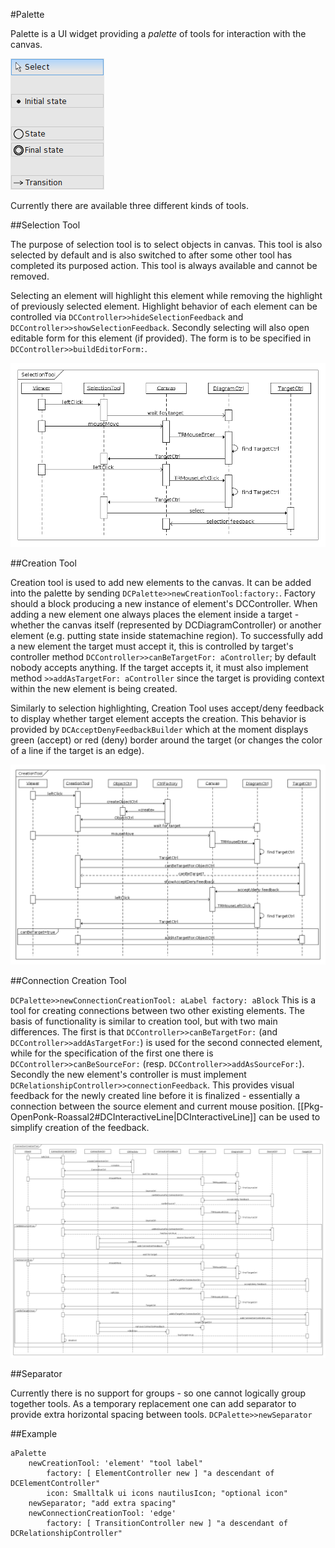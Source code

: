 #Palette

Palette is a UI widget providing a *palette* of tools for interaction with the canvas\.

<a name=""></a>![](../figures/palette-example.png "Finite State Machine palette")

Currently there are available three different kinds of tools\.



##Selection Tool

The purpose of selection tool is to select objects in canvas\. This tool is also selected by default and is also switched to after some other tool has completed its purposed action\.
This tool is always available and cannot be removed\.

Selecting an element will highlight this element while removing the highlight of previously selected element\. Highlight behavior of each element can be controlled via `DCController>>hideSelectionFeedback` and `DCController>>showSelectionFeedback`\.
Secondly selecting will also open editable form for this element \(if provided\)\. The form is to be specified in `DCController>>buildEditorForm:`\.

<a name=""></a>![](../figures/selection%20sequence.png "file://../figures/selection%20sequence.png")



##Creation Tool

Creation tool is used to add new elements to the canvas\. It can be added into the palette by sending `DCPalette>>newCreationTool:factory:`\. Factory should a block producing a new instance of element's DCController\.
When adding a new element one always places the element inside a target \- whether the canvas itself \(represented by DCDiagramController\) or another element \(e\.g\. putting state inside statemachine region\)\. To successfully add a new element the target must accept it, this is controlled by target's controller method `DCController>>canBeTargetFor: aController`; by default nobody accepts anything\. If the target accepts it, it must also implement method `>>addAsTargetFor: aController` since the target is providing context within the new element is being created\.

Similarly to selection highlighting, Creation Tool uses accept/deny feedback to display whether target element accepts the creation\. This behavior is provided by `DCAcceptDenyFeedbackBuilder` which at the moment displays green \(accept\) or red \(deny\) border around the target \(or changes the color of a line if the target is an edge\)\.

<a name=""></a>![](../figures/creation%20tool%20sequence.png "file://../figures/creation%20tool%20sequence.png")



##Connection Creation Tool

`DCPalette>>newConnectionCreationTool: aLabel factory: aBlock`
This is a tool for creating connections between two other existing elements\. The basis of functionality is similar to creation tool, but with two main differences\.
The first is that `DCController>>canBeTargetFor:` \(and `DCController>>addAsTargetFor:`\) is used for the second connected element, while for the specification of the first one there is `DCController>>canBeSourceFor:` \(resp\. `DCController>>addAsSourceFor:`\)\.
Secondly the new element's controller is must implement `DCRelationshipController>>connectionFeedback`\. This provides visual feedback for the newly created line before it is finalized \- essentially a connection between the source element and current mouse position\. \[\[Pkg\-OpenPonk\-Roassal2\#DCInteractiveLine\|DCInteractiveLine\]\] can be used to simplify creation of the feedback\.

<a name=""></a>![](../figures/connection%20creation%20tool%20sequence.png "An attempt to visualize ConnectionCreationTool's behavior")



##Separator

Currently there is no support for groups \- so one cannot logically group together tools\. As a temporary replacement one can add separator to provide extra horizontal spacing between tools\. `DCPalette>>newSeparator`



##Example




    aPalette
    	newCreationTool: 'element' "tool label"
    		factory: [ ElementController new ] "a descendant of DCElementController"
    		icon: Smalltalk ui icons nautilusIcon; "optional icon"
    	newSeparator; "add extra spacing"
    	newConnectionCreationTool: 'edge'
    		factory: [ TransitionController new ] "a descendant of DCRelationshipController"

